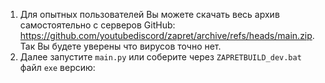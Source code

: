 1. Для опытных пользователей Вы можете скачать весь архив самостоятельно с серверов GitHub: https://github.com/youtubediscord/zapret/archive/refs/heads/main.zip. Так Вы будете уверены что вирусов точно нет.
2. Далее запустите `main.py` или соберите через `ZAPRETBUILD_dev.bat` файл `exe` версию:
